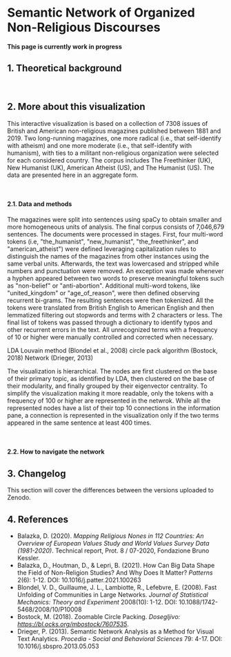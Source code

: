 # Semantic Network of Organized Non-Religious Discourses

**This page is currently work in progress**

## 1. Theoretical background



<br>

## 2. More about this visualization
This interactive visualization is based on a collection of 7308 issues of British and American non-religious magazines published between 1881 and 2019. Two long-running magazines, one more radical (i.e., that self-identify with atheism) and one more moderate (i.e., that self-identify with humanism), with ties to a militant non-religious organization were selected for each considered country. The corpus includes The Freethinker (UK), New Humanist (UK), American Atheist (US), and The Humanist (US). The data are presented here in an aggregate form.

<br>

#### 2.1. Data and methods
The magazines were split into sentences using spaCy to obtain smaller and more homogeneous units of analysis. The final corpus consists of 7,046,679 sentences. The documents were processed in stages. First, four multi-word tokens (i.e, "the_humanist", "new_humanist", "the_freethinker", and "american_atheist") were defined leveraging capitalization rules to distinguish the names of the magazines from other instances using the same verbal units. Afterwards, the text was lowercased and stripped while numbers and punctuation were removed. An exception was made whenever a hyphen appeared between two words to preserve meaningful tokens such as "non-belief" or "anti-abortion". Additional multi-word tokens, like "united_kingdom" or "age_of_reason", were then defined observing recurrent bi-grams. The resulting sentences were then tokenized. All the tokens were translated from British English to American English and then lemmatized filtering out stopwords and terms with 2 characters or less. The final list of tokens was passed through a dictionary to identify typos and other recurrent errors in the text. All unrecognized terms with a frequency of 10 or higher were manually controlled and corrected when necessary.

LDA
Louvain method (Blondel et al., 2008)
circle pack algorithm (Bostock, 2018)
Network (Drieger, 2013)

The visualization is hierarchical. The nodes are first clustered on the base of their primary topic, as identified by LDA, then clustered on the base of their modularity, and finally grouped by their eigenvector centrality. To simplify the visualization making it more readable, only the tokens with a frequency of 100 or higher are represented in the netwrok. While all the represented nodes have a list of their top 10 connections in the information pane, a connection is represented in the visualization only if the two terms appeared in the same sentence at least 400 times.

<br>

#### 2.2. How to navigate the network



## 3. Changelog
This section will cover the differences between the versions uploaded to Zenodo.

## 4. References
* Balazka, D. (2020). _Mapping Religious Nones in 112 Countries: An Overview of European Values Study and World Values Survey Data (1981-2020)_. Technical report, Prot. 8 / 07-2020, Fondazione Bruno Kessler.
* Balazka, D., Houtman, D., & Lepri, B. (2021). How Can Big Data Shape the Field of Non-Religion Studies? And Why Does It Matter? _Patterns_ 2(6): 1-12. DOI: 10.1016/j.patter.2021.100263
* Blondel, V. D., Guillaume, J. L., Lambiotte, R., Lefebvre, E. (2008). Fast Unfolding of Communities in Large Networks. _Journal of Statistical Mechanics: Theory and Experiment_ 2008(10): 1-12. DOI: 10.1088/1742-5468/2008/10/P10008
* Bostock, M. (2018). Zoomable Circle Packing. _Dosegljivo: https://bl.ocks.org/mbostock/7607535_.
* Drieger, P. (2013). Semantic Network Analysis as a Method for Visual Text Analytics. _Procedia - Social and Behavioral Sciences_ 79: 4-17. DOI: 10.1016/j.sbspro.2013.05.053
